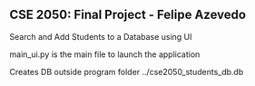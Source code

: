 ## **CSE 2050: Final Project - Felipe Azevedo**

Search and Add Students to a Database using UI

main_ui.py is the main file to launch the application

Creates DB outside program folder ../cse2050_students_db.db


